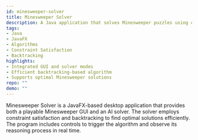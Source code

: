 ```yaml
---
id: minesweeper-solver
title: Minesweeper Solver
description: A Java application that solves Minesweeper puzzles using constraint satisfaction and backtracking algorithms.
tags:
- Java
- JavaFX
- Algorithms
- Constraint Satisfaction
- Backtracking
highlights:
- Integrated GUI and solver modes
- Efficient backtracking-based algorithm
- Supports optimal Minesweeper solutions
repo: ""
demo: ""
---
```

Minesweeper Solver is a JavaFX-based desktop application that provides both a playable
Minesweeper GUI and an AI solver. The solver employs constraint satisfaction and
backtracking to find optimal solutions efficiently. The program includes controls to
trigger the algorithm and observe its reasoning process in real time.
